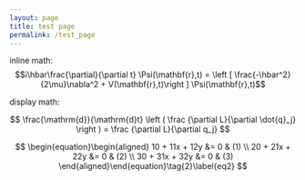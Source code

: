 ```yaml
---
layout: page
title: test page
permalink: /test_page
---
```


inline math: $$i\hbar\frac{\partial}{\partial t} \Psi(\mathbf{r},t) = \left [ \frac{-\hbar^2}{2\mu}\nabla^2 + V(\mathbf{r},t)\right ] \Psi(\mathbf{r},t)$$

display math:

$$ 
\frac{\mathrm{d}}{\mathrm{d}t} \left ( \frac {\partial  L}{\partial \dot{q}_j} \right ) =  \frac {\partial L}{\partial q_j}
$$

$$
\begin{equation}\begin{aligned}
10 + 11x + 12y &= 0 & (1) \\
20 + 21x + 22y &= 0 & (2) \\
30 + 31x + 32y &= 0 & (3)
\end{aligned}\end{equation}\tag{2}\label{eq2}
$$